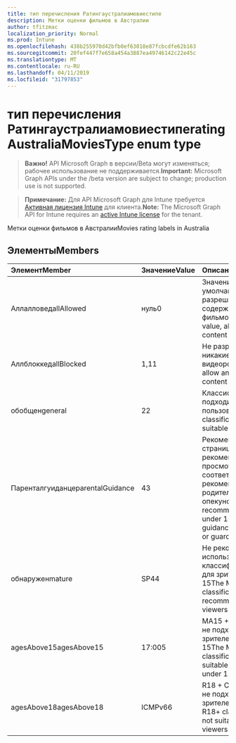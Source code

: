 ```yaml
---
title: тип перечисления Ратингаустралиамовиестипе
description: Метки оценки фильмов в Австралии
author: tfitzmac
localization_priority: Normal
ms.prod: Intune
ms.openlocfilehash: 438b255970d42bfb0ef63018e87fcbcdfe62b163
ms.sourcegitcommit: 20fef447f7e658a454a3887ea49746142c22e45c
ms.translationtype: MT
ms.contentlocale: ru-RU
ms.lasthandoff: 04/11/2019
ms.locfileid: "31797853"
---
```

# <a name="ratingaustraliamoviestype-enum-type"></a><span data-ttu-id="63eef-103">тип перечисления Ратингаустралиамовиестипе</span><span class="sxs-lookup"><span data-stu-id="63eef-103">ratingAustraliaMoviesType enum type</span></span>

> <span data-ttu-id="63eef-104">**Важно!** API Microsoft Graph в версии/Beta могут изменяться; рабочее использование не поддерживается.</span><span class="sxs-lookup"><span data-stu-id="63eef-104">**Important:** Microsoft Graph APIs under the /beta version are subject to change; production use is not supported.</span></span>

> <span data-ttu-id="63eef-105">**Примечание:** Для API Microsoft Graph для Intune требуется [Активная лицензия Intune](https://go.microsoft.com/fwlink/?linkid=839381) для клиента.</span><span class="sxs-lookup"><span data-stu-id="63eef-105">**Note:** The Microsoft Graph API for Intune requires an [active Intune license](https://go.microsoft.com/fwlink/?linkid=839381) for the tenant.</span></span>

<span data-ttu-id="63eef-106">Метки оценки фильмов в Австралии</span><span class="sxs-lookup"><span data-stu-id="63eef-106">Movies rating labels in Australia</span></span>

## <a name="members"></a><span data-ttu-id="63eef-107">Элементы</span><span class="sxs-lookup"><span data-stu-id="63eef-107">Members</span></span>
|<span data-ttu-id="63eef-108">Элемент</span><span class="sxs-lookup"><span data-stu-id="63eef-108">Member</span></span>|<span data-ttu-id="63eef-109">Значение</span><span class="sxs-lookup"><span data-stu-id="63eef-109">Value</span></span>|<span data-ttu-id="63eef-110">Описание</span><span class="sxs-lookup"><span data-stu-id="63eef-110">Description</span></span>|
|:---|:---|:---|
|<span data-ttu-id="63eef-111">Аллалловед</span><span class="sxs-lookup"><span data-stu-id="63eef-111">allAllowed</span></span>|<span data-ttu-id="63eef-112">нуль</span><span class="sxs-lookup"><span data-stu-id="63eef-112">0</span></span>|<span data-ttu-id="63eef-113">Значение по умолчанию, разрешить все содержимое фильмов</span><span class="sxs-lookup"><span data-stu-id="63eef-113">Default value, allow all movies content</span></span>|
|<span data-ttu-id="63eef-114">Аллблоккед</span><span class="sxs-lookup"><span data-stu-id="63eef-114">allBlocked</span></span>|<span data-ttu-id="63eef-115">1,1</span><span class="sxs-lookup"><span data-stu-id="63eef-115">1</span></span>|<span data-ttu-id="63eef-116">Не разрешать никакие видеоролики</span><span class="sxs-lookup"><span data-stu-id="63eef-116">Do not allow any movies content</span></span>|
|<span data-ttu-id="63eef-117">обобщен</span><span class="sxs-lookup"><span data-stu-id="63eef-117">general</span></span>|<span data-ttu-id="63eef-118">2</span><span class="sxs-lookup"><span data-stu-id="63eef-118">2</span></span>|<span data-ttu-id="63eef-119">Классификация "G" подходит для всех пользователей</span><span class="sxs-lookup"><span data-stu-id="63eef-119">The G classification is suitable for everyone</span></span>|
|<span data-ttu-id="63eef-120">Паренталгуиданце</span><span class="sxs-lookup"><span data-stu-id="63eef-120">parentalGuidance</span></span>|<span data-ttu-id="63eef-121">4</span><span class="sxs-lookup"><span data-stu-id="63eef-121">3</span></span>|<span data-ttu-id="63eef-122">Рекомендации на странице PG рекомендуются для просмотра в соответствии с рекомендациями от родителей и опекунов.</span><span class="sxs-lookup"><span data-stu-id="63eef-122">The PG recommends viewers under 15 with guidance from parents or guardians</span></span>|
|<span data-ttu-id="63eef-123">обнаружен</span><span class="sxs-lookup"><span data-stu-id="63eef-123">mature</span></span>|<span data-ttu-id="63eef-124">SP4</span><span class="sxs-lookup"><span data-stu-id="63eef-124">4</span></span>|<span data-ttu-id="63eef-125">Не рекомендуется использовать классификацию M для зрителей с 15</span><span class="sxs-lookup"><span data-stu-id="63eef-125">The M classification is not recommended for viewers under 15</span></span>|
|<span data-ttu-id="63eef-126">agesAbove15</span><span class="sxs-lookup"><span data-stu-id="63eef-126">agesAbove15</span></span>|<span data-ttu-id="63eef-127">17:00</span><span class="sxs-lookup"><span data-stu-id="63eef-127">5</span></span>|<span data-ttu-id="63eef-128">MA15 + Classification не подходит для зрителей в течение 15</span><span class="sxs-lookup"><span data-stu-id="63eef-128">The MA15+ classification is not suitable for viewers under 15</span></span>|
|<span data-ttu-id="63eef-129">agesAbove18</span><span class="sxs-lookup"><span data-stu-id="63eef-129">agesAbove18</span></span>|<span data-ttu-id="63eef-130">ICMPv6</span><span class="sxs-lookup"><span data-stu-id="63eef-130">6</span></span>|<span data-ttu-id="63eef-131">R18 + Classification не подходит для зрителей в 18</span><span class="sxs-lookup"><span data-stu-id="63eef-131">The R18+ classification is not suitable for viewers under 18</span></span>|





